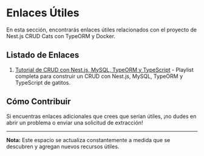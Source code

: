 # Enlaces Útiles

En esta sección, encontrarás enlaces útiles relacionados con el proyecto de Nest.js CRUD Cats con TypeORM y Docker.

## Listado de Enlaces

1. [Tutorial de CRUD con Nest.js, MySQL, TypeORM y TypeScript](https://www.youtube.com/playlist?list=PLPl81lqbj-4LqA6sXRETXUg4uNkYG4aUc) - Playlist completa para construir un CRUD con Nest.js, MySQL, TypeORM y TypeScript de gatitos.

## Cómo Contribuir

Si encuentras enlaces adicionales que crees que serían útiles, ¡no dudes en abrir un problema o enviar una solicitud de extracción!

---
**Nota:** Este espacio se actualiza constantemente a medida que se descubren y agregan nuevos recursos útiles.
